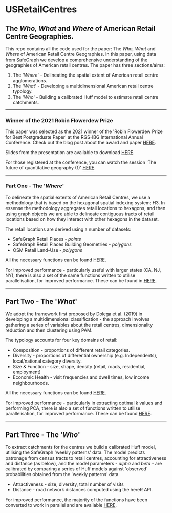 # USRetailCentres

## The *Who, What* and *Where* of American Retail Centre Geographies.

This repo contains all the code used for the paper: The *Who, What* and *Where* of American Retail Centre Geographies. In this paper, using data from SafeGraph we develop a comprehensive understanding of the geographies of American retail centres. The paper has three sections/aims:

1. The '*Where*' - Delineating the spatial extent of American retail centre agglomerations.
2. The '*What*' - Developing a multidimensional American retail centre typology.
3. The '*Who*' - Building a calibrated Huff model to estimate retail centre catchments. 


---

### Winner of the 2021 Robin Flowerdew Prize

This paper was selected as the 2021 winner of the 'Robin Flowerdew Prize for Best Postgraduate Paper' at the RGS-IBG International Annual Conference. Check out the blog post about the award and paper [HERE](https://qmrg.github.io/blog/2021/10/12/Ballantyne-bio).

Slides from the presentation are available to download [HERE](https://github.com/patrickballantyne/USRetailCentres/blob/main/RGS_2021_Slides.pptx). 

For those registered at the conference, you can watch the session 'The future of quantitative geography (1)' [HERE](https://event.ac2021.exordo.com/session/126/conf1137-the-future-of-quantitative-geography-critical-engagements-conceptual-borders-1).

---

### Part One - The '*Where*'

To delineate the spatial extents of American Retail Centres, we use a methodology that is based on the hexagonal spatial indexing system; H3. In essense the methodology aggregates retail locations to hexagons, and then using graph objects we are able to delineate contiguous tracts of retail locations based on how they interact with other hexagons in the dataset.

The retail locations are derived using a number of datasets:

- SafeGraph Retail Places - *points*
- SafeGraph Retail Places Building Geometries - *polygons*
- OSM Retail Land-Use - *polygons*

All the necessary functions can be found [HERE](https://github.com/patrickballantyne/USRetailCentres/blob/main/Source%20Code/Helper%20Functions%20-%20Delineation.R).

For improved performance - particularly useful with larger states (CA, NJ, NY), there is also a set of the same functions written to utilise parallelisation, for improved performance. These can be found in [HERE](https://github.com/patrickballantyne/USRetailCentres/blob/main/Source%20Code/Helper%20Functions%20-%20Delineation%20(Parallel).R).


---

## Part Two - The '*What*'

We adopt the framework first proposed by Dolega et al. (2019) in developing a multidimensional classification - the approach involves gathering a series of variables about the retail centres, dimensionality reduction and then clustering using PAM.

The typology accounts for four key domains of retail:

- Composition - proportions of different retail categories.
- Diversity - proportions of differential ownership (e.g. Independents), local/national category diversity.
- Size & Function - size, shape, density (retail, roads, residential, employment)
- Economic Health -  visit frequencies and dwell times, low income neighbourhoods.

All the necessary functions can be found [HERE](https://github.com/patrickballantyne/USRetailCentres/blob/main/Source%20Code/Helper%20Functions%20-%20Typology.R).

For improved performance - particularly in extracting optimal k values and performing PCA, there is also a set of functions written to utilise parallelisation, for improved performance. These can be found [HERE](https://github.com/patrickballantyne/USRetailCentres/blob/main/Source%20Code/Helper%20Functions%20-%20Typology%20(Parallel).R). 

---

## Part Three - The '*Who*'

To extract catchments for the centres we build a calibrated Huff model, utilising the SafeGraph 'weekly patterns' data. The model predicts patronage from census tracts to retail centres, accounting for attractiveness and distance (as below), and the model parameters - *alpha* and *beta* - are calibrated by comparing a series of Huff models against 'observed' probabilities obtained from the 'weekly patterns' data. 

- Attractiveness - size, diversity, total number of visits
- Distance - road network distances computed using the hereR API.

For improved performance, the majority of the functions have been converted to work in parallel and are available [HERE](https://github.com/patrickballantyne/USRetailCentres/blob/main/Source%20Code/Helper%20Functions%20-%20Catchments%20(Parallel).R).

